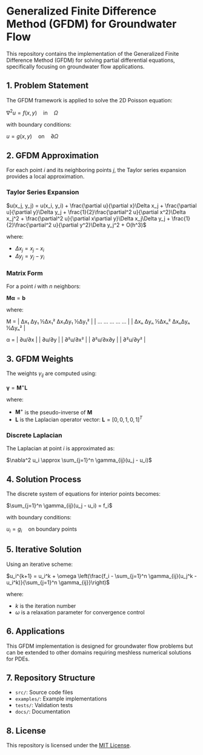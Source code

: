 # Generalized Finite Difference Method (GFDM) for Groundwater Flow

This repository contains the implementation of the Generalized Finite Difference Method (GFDM) for solving partial differential equations, specifically focusing on groundwater flow applications.

## 1. Problem Statement
The GFDM framework is applied to solve the 2D Poisson equation:

$\nabla^2 u = f(x, y) \quad \text{in} \quad \Omega$

with boundary conditions:

$u = g(x, y) \quad \text{on} \quad \partial\Omega$

## 2. GFDM Approximation
For each point $i$ and its neighboring points $j$, the Taylor series expansion provides a local approximation.

### Taylor Series Expansion
$u(x_j, y_j) = u(x_i, y_i) + \frac{\partial u}{\partial x}\Delta x_j + \frac{\partial u}{\partial y}\Delta y_j + \frac{1}{2}\frac{\partial^2 u}{\partial x^2}\Delta x_j^2 + \frac{\partial^2 u}{\partial x\partial y}\Delta x_j\Delta y_j + \frac{1}{2}\frac{\partial^2 u}{\partial y^2}\Delta y_j^2 + O(h^3)$

where:
- $\Delta x_j = x_j - x_i$
- $\Delta y_j = y_j - y_i$

### Matrix Form
For a point $i$ with $n$ neighbors:

$\mathbf{M}\boldsymbol{\alpha} = \mathbf{b}$

where:

M = | Δx₁    Δy₁    ½Δx₁²   Δx₁Δy₁   ½Δy₁² |
    | ...    ...    ...     ...      ...   |
    | Δxₙ    Δyₙ    ½Δxₙ²   ΔxₙΔyₙ   ½Δyₙ² |

α = | ∂u/∂x           |
    | ∂u/∂y           |
    | ∂²u/∂x²         |
    | ∂²u/∂x∂y        |
    | ∂²u/∂y²         |

    
## 3. GFDM Weights
The weights $\gamma_{ij}$ are computed using:

$\boldsymbol{\gamma} = \mathbf{M}^+ \mathbf{L}$

where:
- $\mathbf{M}^+$ is the pseudo-inverse of $\mathbf{M}$
- $\mathbf{L}$ is the Laplacian operator vector: $\mathbf{L} = [0, 0, 1, 0, 1]^T$

### Discrete Laplacian
The Laplacian at point $i$ is approximated as:

$\nabla^2 u_i \approx \sum_{j=1}^n \gamma_{ij}(u_j - u_i)$

## 4. Solution Process
The discrete system of equations for interior points becomes:

$\sum_{j=1}^n \gamma_{ij}(u_j - u_i) = f_i$

with boundary conditions:

$u_i = g_i \quad \text{on boundary points}$

## 5. Iterative Solution
Using an iterative scheme:

$u_i^{k+1} = u_i^k + \omega \left(\frac{f_i - \sum_{j=1}^n \gamma_{ij}(u_j^k - u_i^k)}{\sum_{j=1}^n \gamma_{ij}}\right)$

where:
- $k$ is the iteration number
- $\omega$ is a relaxation parameter for convergence control

## 6. Applications
This GFDM implementation is designed for groundwater flow problems but can be extended to other domains requiring meshless numerical solutions for PDEs.

## 7. Repository Structure
- `src/`: Source code files
- `examples/`: Example implementations
- `tests/`: Validation tests
- `docs/`: Documentation

## 8. License
This repository is licensed under the [MIT License](LICENSE).
